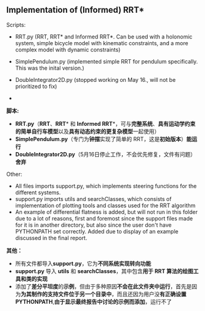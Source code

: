 ## Implementation of (Informed) RRT*

Scripts:
 - RRT.py (RRT, RRT* and Informed RRT*. Can be used with a holonomic system, simple bicycle model with kinematic constraints, and a more complex model with dynamic constraints)

 - SimplePendulum.py (implemented simple RRT for pendulum specifically. This was the inital version.)

 - DoubleIntegrator2D.py (stopped working on May 16., will not be prioritized to fix)

 - 

**脚本:**

- **RRT.py**（**RRT**、**RRT*** 和 **Informed RRT***，可与**完整系统**、**具有运动学约束的简单自行车模型**以及**具有动态约束的更复杂模型**一起使用）
- **SimplePendulum.py**（专门为**钟摆**实现了简单的 RRT，这是**初始版本**）**能运行**
- **DoubleIntegrator2D.py**（5月16日停止工作，不会优先修复，文件有问题）**舍弃**

Other:
- All files imports support.py, which implements steering functions for the different systems.
- support.py imports utils and searchClasses, which consists of implementation of plotting tools and classes used for the RRT algorithm
- An example of differential flatness is added, but will not run in this folder due to a lot of reasons, first and foremost since the support files made for it is in another directory, but also since the user don't have PYTHONPATH set correctly. Added due to display of an example discussed in the final report.

**其他：**

- 所有文件都导入**support.py**，它为**不同系统实现转向功能**
- **support.py** 导入 **utils** 和 **searchClasses**，其中包含**用于 RRT 算法的绘图工具和类的实现**
- 添加了**差分平坦度**的**示例**，但由于多种原因**不会在此文件夹中运行**，首先是因为**为其制作的支持文件位于另一个目录中**，而且还因为用户没**有正确设置 PYTHONPATH**,**由于显示最终报告中讨论的示例而添加**，运行不了
